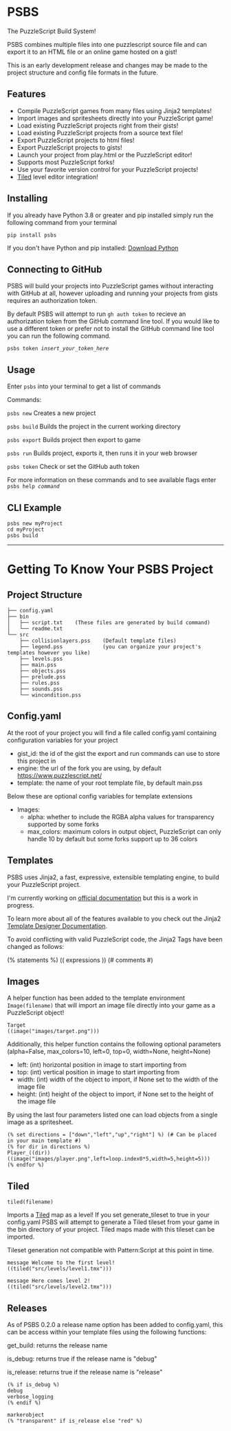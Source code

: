 # PSBS

The PuzzleScript Build System!

PSBS combines multiple files into one puzzlescript source file and can export it to an HTML file or an online game hosted on a gist!

This is an early development release and changes may be made to the project structure and config file formats in the future.

## Features

 - Compile PuzzleScript games from many files using Jinja2 templates!
 - Import images and spritesheets directly into your PuzzleScript game!
 - Load existing PuzzleScript projects right from their gists!
 - Load existing PuzzleScript projects from a source text file!
 - Export PuzzleScript projects to html files!
 - Export PuzzleScript projects to gists!
 - Launch your project from play.html or the PuzzleScript editor!
 - Supports most PuzzleScript forks!
 - Use your favorite version control for your PuzzleScript projects!
 - [Tiled](https://www.mapeditor.org/) level editor integration!

## Installing

If you already have Python 3.8 or greater and pip installed simply run the following command from your terminal

`pip install psbs`

If you don't have Python and pip installed: [Download Python](https://www.python.org/downloads/)

## Connecting to GitHub

PSBS will build your projects into PuzzleScript games without interacting with GitHub at all, however uploading and running your projects from gists requires an authorization token.

By default PSBS will attempt to run `gh auth token` to recieve an authorization token from the GitHub command line tool.  If you would like to use a different token or prefer not to install the GitHub command line tool you can run the following command.

`psbs token `*`insert_your_token_here`*

## Usage

Enter `psbs` into your terminal to get a list of commands

Commands:

`psbs new` Creates a new project

`psbs build` Builds the project in the current working directory

`psbs export` Builds project then export to game

`psbs run` Builds project, exports it, then runs it in your web browser

`psbs token` Check or set the GitHub auth token

For more information on these commands and to see available flags enter `psbs help `*`command`*

## CLI Example

    psbs new myProject
    cd myProject
    psbs build


---

# Getting To Know Your PSBS Project

## Project Structure

    ├── config.yaml
    ├── bin
    │   ├── script.txt    (These files are generated by build command)
    │   └── readme.txt
    └── src
        ├── collisionlayers.pss    (Default template files)
        ├── legend.pss             (you can organize your project's templates however you like)
        ├── levels.pss
        ├── main.pss
        ├── objects.pss
        ├── prelude.pss
        ├── rules.pss
        ├── sounds.pss
        └── wincondition.pss


## Config.yaml

At the root of your project you will find a file called config.yaml containing configuration variables for your project

- gist_id: the id of the gist the export and run commands can use to store this project in
- engine: the url of the fork you are using, by default https://www.puzzlescript.net/
- template: the name of your root template file, by default main.pss

Below these are optional config variables for template extensions

- Images:
  - alpha: whether to include the RGBA alpha values for transparency supported by some forks
  - max_colors: maximum colors in output object, PuzzleScript can only handle 10 by default but some forks support up to 36 colors


## Templates

PSBS uses Jinja2, a fast, expressive, extensible templating engine, to build your PuzzleScript project.

I'm currently working on [official documentation](https://jcmiller11.github.io/PSBS/) but this is a work in progress.

To learn more about all of the features available to you check out the Jinja2 [Template Designer Documentation](https://jinja.palletsprojects.com/en/3.1.x/templates/).

To avoid conflicting with valid PuzzleScript code, the Jinja2 Tags have been changed as follows:

(% statements %) (( expressions )) (# comments #)

## Images

A helper function has been added to the template environment `Image(filename)` that will import an image file directly into your game as a PuzzleScript object!

    Target
    ((image("images/target.png")))

Additionally, this helper function contains the following optional parameters (alpha=False, max_colors=10, left=0, top=0, width=None, height=None)

- left: (int) horizontal position in image to start importing from
- top: (int) vertical position in image to start importing from
- width: (int) width of the object to import, if None set to the width of the image file
- height: (int) height of the object to import, if None set to the height of the image file

By using the last four parameters listed one can load objects from a single image as a spritesheet.

    (% set directions = ["down","left","up","right"] %) (# Can be placed in your main template #)
    (% for dir in directions %)
    Player_((dir))
    ((image("images/player.png",left=loop.index0*5,width=5,height=5)))
    (% endfor %)

## Tiled

`tiled(filename)`

Imports a [Tiled](https://www.mapeditor.org) map as a level!  If you set generate_tileset to true in your config.yaml PSBS will attempt to generate a Tiled tileset from your game in the bin directory of your project.  Tiled maps made with this tileset can be imported.

Tileset generation not compatible with Pattern:Script at this point in time.

```
message Welcome to the first level!
((tiled("src/levels/level1.tmx")))

message Here comes level 2!
((tiled("src/levels/level2.tmx")))
```

## Releases

As of PSBS 0.2.0 a release name option has been added to config.yaml, this can be access within your template files using the following functions:

get_build: returns the release name

is_debug: returns true if the release name is "debug"

is_release: returns true if the release name is "release"

```
(% if is_debug %)
debug
verbose_logging
(% endif %)
```

```
markerobject
(% "transparent" if is_release else "red" %)
```
